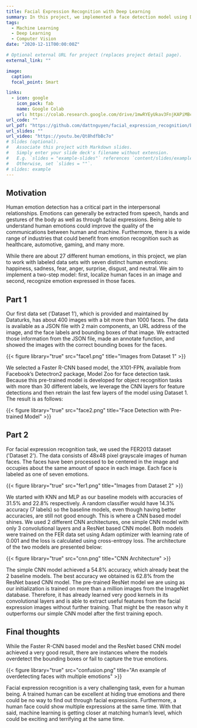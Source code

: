 ```yaml
---
title: Facial Expression Recognition with Deep Learning
summary: In this project, we implemented a face detection model using Detectron2 and several different machine learning algorithms for the facial expression recognition. Our models are trained on two separate image based data sets. We were able to achieve a 70% AP50 with our face detection model and our best facial expression recognition model achieved an accuracy of 65%.
tags:
  - Machine Learning
  - Deep Learning
  - Computer Vision
date: "2020-12-11T00:00:00Z"

# Optional external URL for project (replaces project detail page).
external_link: ""

image:
  caption:
  focal_point: Smart

links:
  - icon: google
    icon_pack: fab
    name: Google Colab
    url: https://colab.research.google.com/drive/1mwRYEyUkav3FnjKAPiMBc6fEq7eM6XGR
url_code: ""
url_pdf: "https://github.com/dattnguyen/facial_expression_recognition/blob/main/final_report.pdf"
url_slides: ""
url_video: "https://youtu.be/Qt8hdfbBc7o"
# Slides (optional).
#   Associate this project with Markdown slides.
#   Simply enter your slide deck's filename without extension.
#   E.g. `slides = "example-slides"` references `content/slides/example-slides.md`.
#   Otherwise, set `slides = ""`.
# slides: example
---
```


## Motivation

Human emotion detection has a critical part in the interpersonal relationships. Emotions can generally be extracted from speech, hands and gestures of the body as well as
through facial expressions. Being able to understand human emotions could improve the quality of the communications between human and machine. Furthermore, there is a wide range of industries that could benefit from emotion recognition such as healthcare, automotive, gaming, and many more.

While there are about 27 different human emotions, in this project, we plan to work with labeled data sets with seven distinct human emotions: happiness, sadness, fear, anger,
surprise, disgust, and neutral. We aim to implement a two-step model: first, localize human faces in an image and second, recognize emotion expressed in those faces.

## Part 1

Our first data set (’Dataset 1’), which is provided and maintained by Dataturks, has about 400 images with a bit more than 1000 faces. The data is available as a JSON file with 2 main components, an URL address of the image, and the face labels and bounding boxes of that image. We extracted those information from the JSON file, made an annotate function, and showed the images with the correct bounding boxes for the faces.

{{< figure library="true" src="face1.png" title="Images from Dataset 1" >}}

We selected a Faster R-CNN based model, the X101-FPN, available from Facebook’s Detectron2 package, Model Zoo for face detection task. Because this pre-trained model is developed for object recognition tasks with more than 30 different labels, we leverage the CNN layers for feature detections and then retrain the last few layers of the model using Dataset 1. The result is as follows:

{{< figure library="true" src="face2.png" title="Face Detection with Pre-trained Model" >}}

## Part 2

For facial expression recognition task, we used the FER2013 dataset ('Dataset 2'). The data consists of 48x48 pixel grayscale images of human faces. The faces have been processed to be centered in the image and occupies about the same amount of space in each image. Each face is labeled as one of seven emotions.

{{< figure library="true" src="fer1.png" title="Images from Dataset 2" >}}

We started with KNN and MLP as our baseline models with accuracies of 31.5% and 22.8% respectively. A random classifier would have 14.3% accuracy (7 labels) so the baseline models, even though having better accuracies, are still not good enough. This is where a CNN based model shines. We used 2 different CNN architectures, one simple CNN model with only 3 convolutional layers and a ResNet based CNN model. Both models were trained on the FER data set using Adam optimizer with learning rate of 0.001 and the loss is calculated using cross-entropy loss. The architecture of the two models are presented below:

{{< figure library="true" src="cnn.png" title="CNN Architecture" >}}

The simple CNN model achieved a 54.8% accuracy, which already beat the 2 baseline models. The best accuracy we obtained is 62.8% from the ResNet based CNN model. The pre-trained ResNet model we are using as our initialization is trained on more than a million images from the ImageNet database. Therefore, it has already learned very good kernels in its convolutional layers and is able to extract useful features from the facial expression images without further training. That might be the reason why it outperforms our simple CNN model after the first training epoch.

## Final thoughts

While the Faster R-CNN based model and the ResNet based CNN model achieved a very good result, there are instances where the models overdetect the bounding boxes or fail to capture the true emotions.

{{< figure library="true" src="confusion.png" title="An example of overdetecting faces with multiple emotions" >}}

Facial expression recognition is a very challenging task, even for a human being. A trained human can be excellent at hiding true emotions and there could be no way to find out through facial expressions. Furthermore, a human face could show multiple expressions at the same time. With that said, machine learning is getting closer at matching human’s level, which could be exciting and terrifying at the same time.
